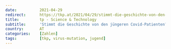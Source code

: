 ```yaml
---
date:          2021-04-29
redirect:      https://tkp.at/2021/04/29/stimmt-die-geschichte-von-den-juengeren-covid-patienten/
title:         tp - Science & Technology
subtitle:      'Stimmt die Geschichte von den jüngeren Covid-Patienten?'
country:       AT
categories:    [Zahlen]
tags:          [tkp, virus-mutation, jugend]
---
```

